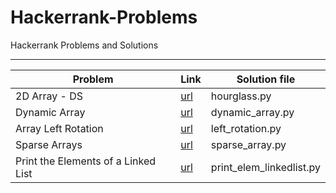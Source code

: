 # Hackerrank-Problems
Hackerrank Problems and Solutions

--------------------------------------------------------------------------------------------------------------------
| Problem         |  Link                                                         |  Solution file                    |
|----------------|---------------------------------------------------------------|------------------------------------|
| 2D Array - DS   | [url](https://www.hackerrank.com/challenges/2d-array/problem) | hourglass.py                      |
| Dynamic Array   | [url](https://www.hackerrank.com/challenges/dynamic-array/problem) | dynamic_array.py             |
| Array Left Rotation | [url](https://www.hackerrank.com/challenges/array-left-rotation/problem) | left_rotation.py   |
| Sparse Arrays     | [url](https://www.hackerrank.com/challenges/sparse-arrays/problem)  | sparse_array.py           |
| Print the Elements of a Linked List | [url](https://www.hackerrank.com/challenges/print-the-elements-of-a-linked-list/problem) | print_elem_linkedlist.py|
